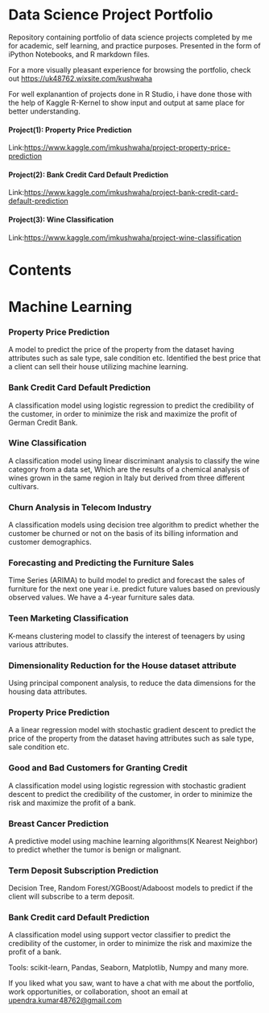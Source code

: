 # Data Science Project Portfolio
Repository containing portfolio of data science projects completed by me for academic, self learning, and practice purposes. Presented in the form of iPython Notebooks, and R markdown files.

For a more visually pleasant experience for browsing the portfolio, check out https://uk48762.wixsite.com/kushwaha

For well explanantion of projects done in R Studio, i have done those with the help of Kaggle R-Kernel to show input and output at same place for better understanding.

#### Project(1): Property Price Prediction
Link:https://www.kaggle.com/imkushwaha/project-property-price-prediction

#### Project(2): Bank Credit Card Default Prediction
Link:https://www.kaggle.com/imkushwaha/project-bank-credit-card-default-prediction

#### Project(3): Wine Classification
Link:https://www.kaggle.com/imkushwaha/project-wine-classification


# Contents

# Machine Learning

### Property Price Prediction

A model to predict the price of the property from the dataset having attributes such as sale type, sale condition etc. Identified the best price that a client can sell their house utilizing machine learning.

### Bank Credit Card Default Prediction
A classification model using logistic regression to predict the credibility of the customer, in order to minimize the risk and maximize the profit of German Credit Bank.

### Wine Classification 
A classification model using linear discriminant analysis to classify the wine category from a data set, Which are the results of a chemical analysis of wines grown in the same region in Italy but derived from three different cultivars. 

### Churn Analysis in Telecom Industry
A classification models using decision tree algorithm to predict whether the customer be churned or not on the basis of its billing information and customer demographics.

### Forecasting and Predicting the Furniture Sales
Time Series (ARIMA) to build model to predict and forecast the sales of furniture for the next one year i.e. predict future values based on previously observed values. We have a 4-year furniture sales data. 

### Teen Marketing Classification
K-means clustering model to classify the interest of teenagers by using various attributes. 

### Dimensionality Reduction for the House dataset attribute
Using principal component analysis, to reduce the data dimensions for the housing data attributes.

### Property Price Prediction
A a linear regression model with stochastic gradient descent to predict the price of the property from the dataset having attributes such as sale type, sale condition etc. 

### Good and Bad Customers for Granting Credit
A classification model using logistic regression with stochastic gradient descent to predict the credibility of the customer, in order to minimize the risk and maximize the profit of a bank.

### Breast Cancer Prediction
A predictive model using machine learning algorithms(K Nearest Neighbor) to predict whether the tumor is benign or malignant.

### Term Deposit Subscription Prediction
Decision Tree, Random Forest/XGBoost/Adaboost models to predict if the client will subscribe to a term deposit.

### Bank Credit card Default Prediction
A classification model using support vector classifier to predict the credibility of the customer, in order to minimize the risk and maximize the profit of a bank.



Tools: scikit-learn, Pandas, Seaborn, Matplotlib, Numpy and many more.

If you liked what you saw, want to have a chat with me about the portfolio, work opportunities, or collaboration, shoot an email at upendra.kumar48762@gmail.com

